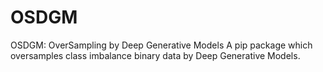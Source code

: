 # OSDGM
OSDGM: OverSampling by Deep Generative Models                                                                                                        A pip package which oversamples class imbalance binary data by Deep Generative Models. 
